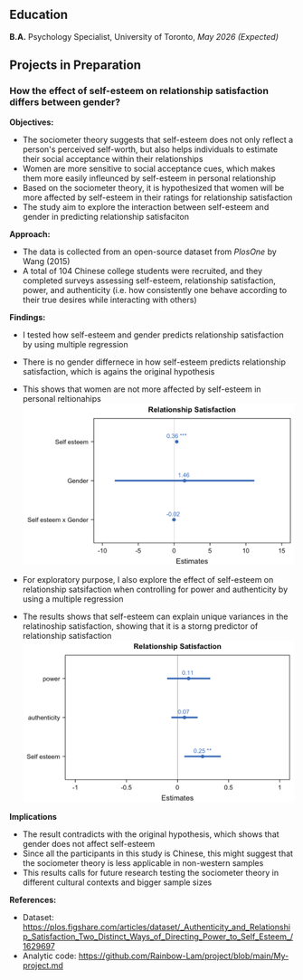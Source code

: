 ## Education
**B.A.** Psychology Specialist, 
University of Toronto, *May 2026 (Expected)*

## Projects in Preparation
### How the effect of self-esteem on relationship satisfaction differs between gender?
**Objectives:**
- The sociometer theory suggests that self-esteem does not only reflect a person's perceived self-worth, but also helps individuals to estimate their social acceptance within their relationships 
- Women are more sensitive to social acceptance cues, which makes them more easily infleunced by self-esteem in personal relationship
- Based on the sociometer theory, it is hypothesized that women will be more affected by self-esteem in their ratings for relationship satisfaction 
- The study aim to explore the interaction between self-esteem and gender in predicting relationship satisfaciton

**Approach:**
- The data is collected from an open-source dataset from *PlosOne* by Wang (2015)
- A total of 104 Chinese college students were recruited, and they completed surveys assessing self-esteem, relationship satisfaction, power, and authenticity (i.e. how consistently one behave according to their true desires while interacting with others)

**Findings:**
- I tested how self-esteem and gender predicts relationship satisfaction by using multiple regression
- There is no gender differnece in how self-esteem predicts relationship satisfaction, which is agains the original hypothesis
- This shows that women are not more affected by self-esteem in personal reltionahips 
![rep](/assets/img/Regression1.png) 

- For exploratory purpose, I also explore the effect of self-esteem on relationship satsifaction when controlling for power and authenticity by using a multiple regression
- The results shows that self-esteem can explain unique variances in the relatinoship satisfaction, showing that it is a storng predictor of relationship satisfaction 
![rep2](/assets/img/Regression2.png)

**Implications**
- The result contradicts with the original hypothesis, which shows that gender does not affect self-esteem
- Since all the participants in this study is Chinese, this might suggest that the sociometer theory is less applicable in non-western samples
- This results calls for future research testing the sociometer theory in different cultural contexts and bigger sample sizes

**References:**
- Dataset: https://plos.figshare.com/articles/dataset/_Authenticity_and_Relationship_Satisfaction_Two_Distinct_Ways_of_Directing_Power_to_Self_Esteem_/1629697
- Analytic code: https://github.com/Rainbow-Lam/project/blob/main/My-project.md
